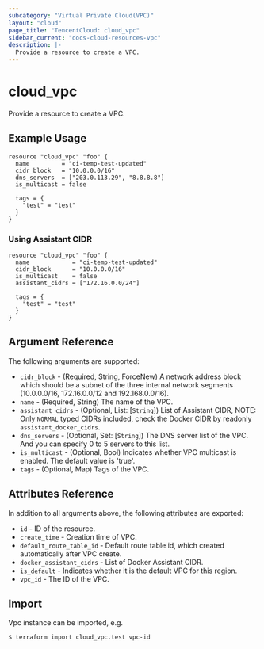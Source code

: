 ```yaml
---
subcategory: "Virtual Private Cloud(VPC)"
layout: "cloud"
page_title: "TencentCloud: cloud_vpc"
sidebar_current: "docs-cloud-resources-vpc"
description: |-
  Provide a resource to create a VPC.
---
```


# cloud_vpc

Provide a resource to create a VPC.

## Example Usage

```hcl
resource "cloud_vpc" "foo" {
  name         = "ci-temp-test-updated"
  cidr_block   = "10.0.0.0/16"
  dns_servers  = ["203.0.113.29", "8.8.8.8"]
  is_multicast = false

  tags = {
    "test" = "test"
  }
}
```

### Using Assistant CIDR

```hcl
resource "cloud_vpc" "foo" {
  name            = "ci-temp-test-updated"
  cidr_block      = "10.0.0.0/16"
  is_multicast    = false
  assistant_cidrs = ["172.16.0.0/24"]

  tags = {
    "test" = "test"
  }
}
```

## Argument Reference

The following arguments are supported:

* `cidr_block` - (Required, String, ForceNew) A network address block which should be a subnet of the three internal network segments (10.0.0.0/16, 172.16.0.0/12 and 192.168.0.0/16).
* `name` - (Required, String) The name of the VPC.
* `assistant_cidrs` - (Optional, List: [`String`]) List of Assistant CIDR, NOTE: Only `NORMAL` typed CIDRs included, check the Docker CIDR by readonly `assistant_docker_cidrs`.
* `dns_servers` - (Optional, Set: [`String`]) The DNS server list of the VPC. And you can specify 0 to 5 servers to this list.
* `is_multicast` - (Optional, Bool) Indicates whether VPC multicast is enabled. The default value is 'true'.
* `tags` - (Optional, Map) Tags of the VPC.

## Attributes Reference

In addition to all arguments above, the following attributes are exported:

* `id` - ID of the resource.
* `create_time` - Creation time of VPC.
* `default_route_table_id` - Default route table id, which created automatically after VPC create.
* `docker_assistant_cidrs` - List of Docker Assistant CIDR.
* `is_default` - Indicates whether it is the default VPC for this region.
* `vpc_id` - The ID of the VPC.


## Import

Vpc instance can be imported, e.g.

```
$ terraform import cloud_vpc.test vpc-id
```

